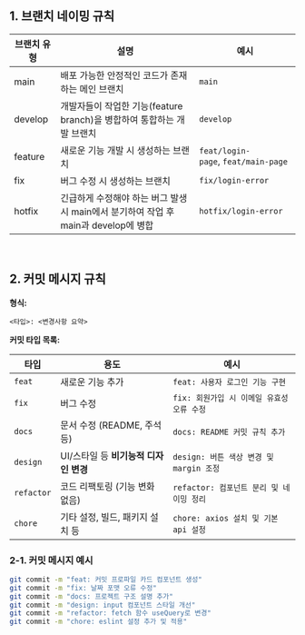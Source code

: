 ## **1. 브랜치 네이밍 규칙**
| 브랜치 유형 | 설명 | 예시 |
| --- | --- | --- |
| main | 배포 가능한 안정적인 코드가 존재하는 메인 브랜치 | `main` |
| develop | 개발자들이 작업한 기능(feature branch)을 병합하여 통합하는 개발 브랜치 | `develop` |
| feature | 새로운 기능 개발 시 생성하는 브랜치 | `feat/login-page`, `feat/main-page` |
| fix | 버그 수정 시 생성하는 브랜치 | `fix/login-error` |
| hotfix | 긴급하게 수정해야 하는 버그 발생 시 main에서 분기하여 작업 후 main과 develop에 병합 | `hotfix/login-error` |

<br />

## **2. 커밋 메시지 규칙**

**형식:**

```
<타입>: <변경사항 요약>
```

**커밋 타입 목록:**

| 타입         | 용도                       | 예시                             |
| ---------- | ------------------------ | ------------------------------ |
| `feat`     | 새로운 기능 추가                | `feat: 사용자 로그인 기능 구현`          |
| `fix`      | 버그 수정                    | `fix: 회원가입 시 이메일 유효성 오류 수정`    |
| `docs`     | 문서 수정 (README, 주석 등)     | `docs: README 커밋 규칙 추가`        |
| `design`   | UI/스타일 등 **비기능적 디자인 변경** | `design: 버튼 색상 변경 및 margin 조정` |
| `refactor` | 코드 리팩토링 (기능 변화 없음)       | `refactor: 컴포넌트 분리 및 네이밍 정리`   |
| `chore`    | 기타 설정, 빌드, 패키지 설치 등      | `chore: axios 설치 및 기본 api 설정`  |


### 2-1. 커밋 메시지 예시

```bash
git commit -m "feat: 커밋 프로파일 카드 컴포넌트 생성"
git commit -m "fix: 날짜 포맷 오류 수정"
git commit -m "docs: 프로젝트 구조 설명 추가"
git commit -m "design: input 컴포넌트 스타일 개선"
git commit -m "refactor: fetch 함수 useQuery로 변경"
git commit -m "chore: eslint 설정 추가 및 적용"
```


